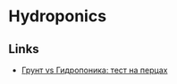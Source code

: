 # Hydroponics

## Links

* [Грунт vs Гидропоника: тест на перцах](https://alexandertokarev.ru/all/grunt-vs-gidroponika-test-na-pertsah/)

